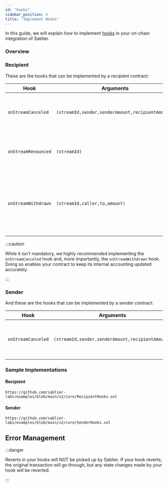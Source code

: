 ```yaml
---
id: "hooks"
sidebar_position: 4
title: "Implement Hooks"
---
```


In this guide, we will explain how to implement [hooks](/concepts/protocol/hooks) in your on-chain integration of
Sablier.

### Overview

### Recipient

These are the hooks that can be implemented by a recipient contract:

| Hook                | Arguments                                        | Description                                                                      |
| ------------------- | ------------------------------------------------ | -------------------------------------------------------------------------------- |
| `onStreamCanceled`  | `(streamId,sender,senderAmount,recipientAmount)` | Called when the stream is canceled by the sender.                                |
| `onStreamRenounced` | `(streamId)`                                     | Called when the stream is renounced by the sender.                               |
| `onStreamWithdrawn` | `(streamId,caller,to,amount)`                    | Called when the sender or an an approved NFT operator withdraws from the stream. |

:::caution

While it isn't mandatory, we highly recommended implementing the `onStreamCanceled` hook and, more importantly, the
`onStreamWithdrawn` hook. Doing so enables your contract to keep its internal accounting updated accurately.

:::

### Sender

And these are the hooks that can be implemented by a sender contract:

| Hook               | Arguments                                        | Description                                       |
| ------------------ | ------------------------------------------------ | ------------------------------------------------- |
| `onStreamCanceled` | `(streamId,sender,senderAmount,recipientAmount)` | Called when the stream is canceled by the sender. |

### Sample Implementations

#### Recipient

```solidity reference title="Sablier Recipient Hooks"
https://github.com/sablier-labs/examples/blob/main/v2/core/RecipientHooks.sol
```

#### Sender

```solidity reference title="Sablier Sender Hooks"
https://github.com/sablier-labs/examples/blob/main/v2/core/SenderHooks.sol
```

## Error Management

:::danger

Reverts in your hooks will NOT be picked up by Sablier. If your hook reverts, the original transaction will go through,
but any state changes made by your hook will be reverted.

:::
